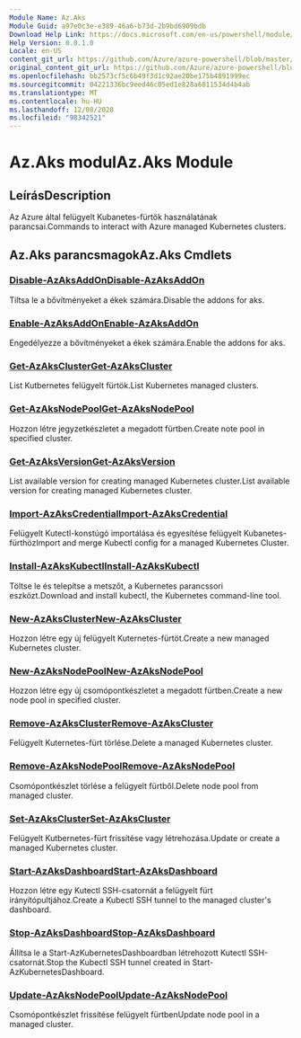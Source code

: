 ```yaml
---
Module Name: Az.Aks
Module Guid: a97e0c3e-e389-46a6-b73d-2b9bd6909bdb
Download Help Link: https://docs.microsoft.com/en-us/powershell/module/az.aks
Help Version: 0.0.1.0
Locale: en-US
content_git_url: https://github.com/Azure/azure-powershell/blob/master/src/Aks/Aks/help/Az.Aks.md
original_content_git_url: https://github.com/Azure/azure-powershell/blob/master/src/Aks/Aks/help/Az.Aks.md
ms.openlocfilehash: bb2573cf5c6b49f3d1c92ae20be175b4891999ec
ms.sourcegitcommit: 04221336bc9eed46c05ed1e828a6811534d4b4ab
ms.translationtype: MT
ms.contentlocale: hu-HU
ms.lasthandoff: 12/08/2020
ms.locfileid: "98342521"
---
```

# <span data-ttu-id="c6ccb-101">Az.Aks modul</span><span class="sxs-lookup"><span data-stu-id="c6ccb-101">Az.Aks Module</span></span>
## <span data-ttu-id="c6ccb-102">Leírás</span><span class="sxs-lookup"><span data-stu-id="c6ccb-102">Description</span></span>
<span data-ttu-id="c6ccb-103">Az Azure által felügyelt Kubanetes-fürtök használatának parancsai.</span><span class="sxs-lookup"><span data-stu-id="c6ccb-103">Commands to interact with Azure managed Kubernetes clusters.</span></span>

## <span data-ttu-id="c6ccb-104">Az.Aks parancsmagok</span><span class="sxs-lookup"><span data-stu-id="c6ccb-104">Az.Aks Cmdlets</span></span>
### [<span data-ttu-id="c6ccb-105">Disable-AzAksAddOn</span><span class="sxs-lookup"><span data-stu-id="c6ccb-105">Disable-AzAksAddOn</span></span>](Disable-AzAksAddOn.md)
<span data-ttu-id="c6ccb-106">Tiltsa le a bővítményeket a ékek számára.</span><span class="sxs-lookup"><span data-stu-id="c6ccb-106">Disable the addons for aks.</span></span>

### [<span data-ttu-id="c6ccb-107">Enable-AzAksAddOn</span><span class="sxs-lookup"><span data-stu-id="c6ccb-107">Enable-AzAksAddOn</span></span>](Enable-AzAksAddOn.md)
<span data-ttu-id="c6ccb-108">Engedélyezze a bővítményeket a ékek számára.</span><span class="sxs-lookup"><span data-stu-id="c6ccb-108">Enable the addons for aks.</span></span>

### [<span data-ttu-id="c6ccb-109">Get-AzAksCluster</span><span class="sxs-lookup"><span data-stu-id="c6ccb-109">Get-AzAksCluster</span></span>](Get-AzAksCluster.md)
<span data-ttu-id="c6ccb-110">List Kutbernetes felügyelt fürtök.</span><span class="sxs-lookup"><span data-stu-id="c6ccb-110">List Kubernetes managed clusters.</span></span>

### [<span data-ttu-id="c6ccb-111">Get-AzAksNodePool</span><span class="sxs-lookup"><span data-stu-id="c6ccb-111">Get-AzAksNodePool</span></span>](Get-AzAksNodePool.md)
<span data-ttu-id="c6ccb-112">Hozzon létre jegyzetkészletet a megadott fürtben.</span><span class="sxs-lookup"><span data-stu-id="c6ccb-112">Create note pool in specified cluster.</span></span>

### [<span data-ttu-id="c6ccb-113">Get-AzAksVersion</span><span class="sxs-lookup"><span data-stu-id="c6ccb-113">Get-AzAksVersion</span></span>](Get-AzAksVersion.md)
<span data-ttu-id="c6ccb-114">List available version for creating managed Kubernetes cluster.</span><span class="sxs-lookup"><span data-stu-id="c6ccb-114">List available version for creating managed Kubernetes cluster.</span></span>

### [<span data-ttu-id="c6ccb-115">Import-AzAksCredential</span><span class="sxs-lookup"><span data-stu-id="c6ccb-115">Import-AzAksCredential</span></span>](Import-AzAksCredential.md)
<span data-ttu-id="c6ccb-116">Felügyelt Kutectl-konstúgó importálása és egyesítése felügyelt Kubanetes-fürthöz</span><span class="sxs-lookup"><span data-stu-id="c6ccb-116">Import and merge Kubectl config for a managed Kubernetes Cluster.</span></span>

### [<span data-ttu-id="c6ccb-117">Install-AzAksKubectl</span><span class="sxs-lookup"><span data-stu-id="c6ccb-117">Install-AzAksKubectl</span></span>](Install-AzAksKubectl.md)
<span data-ttu-id="c6ccb-118">Töltse le és telepítse a metszőt, a Kubernetes parancssori eszközt.</span><span class="sxs-lookup"><span data-stu-id="c6ccb-118">Download and install kubectl, the Kubernetes command-line tool.</span></span>

### [<span data-ttu-id="c6ccb-119">New-AzAksCluster</span><span class="sxs-lookup"><span data-stu-id="c6ccb-119">New-AzAksCluster</span></span>](New-AzAksCluster.md)
<span data-ttu-id="c6ccb-120">Hozzon létre egy új felügyelt Kuternetes-fürtöt.</span><span class="sxs-lookup"><span data-stu-id="c6ccb-120">Create a new managed Kubernetes cluster.</span></span>

### [<span data-ttu-id="c6ccb-121">New-AzAksNodePool</span><span class="sxs-lookup"><span data-stu-id="c6ccb-121">New-AzAksNodePool</span></span>](New-AzAksNodePool.md)
<span data-ttu-id="c6ccb-122">Hozzon létre egy új csomópontkészletet a megadott fürtben.</span><span class="sxs-lookup"><span data-stu-id="c6ccb-122">Create a new node pool in specified cluster.</span></span>

### [<span data-ttu-id="c6ccb-123">Remove-AzAksCluster</span><span class="sxs-lookup"><span data-stu-id="c6ccb-123">Remove-AzAksCluster</span></span>](Remove-AzAksCluster.md)
<span data-ttu-id="c6ccb-124">Felügyelt Kuternetes-fürt törlése.</span><span class="sxs-lookup"><span data-stu-id="c6ccb-124">Delete a managed Kubernetes cluster.</span></span>

### [<span data-ttu-id="c6ccb-125">Remove-AzAksNodePool</span><span class="sxs-lookup"><span data-stu-id="c6ccb-125">Remove-AzAksNodePool</span></span>](Remove-AzAksNodePool.md)
<span data-ttu-id="c6ccb-126">Csomópontkészlet törlése a felügyelt fürtből.</span><span class="sxs-lookup"><span data-stu-id="c6ccb-126">Delete node pool from managed cluster.</span></span>

### [<span data-ttu-id="c6ccb-127">Set-AzAksCluster</span><span class="sxs-lookup"><span data-stu-id="c6ccb-127">Set-AzAksCluster</span></span>](Set-AzAksCluster.md)
<span data-ttu-id="c6ccb-128">Felügyelt Kutbernetes-fürt frissítése vagy létrehozása.</span><span class="sxs-lookup"><span data-stu-id="c6ccb-128">Update or create a managed Kubernetes cluster.</span></span>

### [<span data-ttu-id="c6ccb-129">Start-AzAksDashboard</span><span class="sxs-lookup"><span data-stu-id="c6ccb-129">Start-AzAksDashboard</span></span>](Start-AzAksDashboard.md)
<span data-ttu-id="c6ccb-130">Hozzon létre egy Kutectl SSH-csatornát a felügyelt fürt irányítópultjához.</span><span class="sxs-lookup"><span data-stu-id="c6ccb-130">Create a Kubectl SSH tunnel to the managed cluster's dashboard.</span></span>

### [<span data-ttu-id="c6ccb-131">Stop-AzAksDashboard</span><span class="sxs-lookup"><span data-stu-id="c6ccb-131">Stop-AzAksDashboard</span></span>](Stop-AzAksDashboard.md)
<span data-ttu-id="c6ccb-132">Állítsa le a Start-AzKubernetesDashboardban létrehozott Kutectl SSH-csatornát.</span><span class="sxs-lookup"><span data-stu-id="c6ccb-132">Stop the Kubectl SSH tunnel created in Start-AzKubernetesDashboard.</span></span>

### [<span data-ttu-id="c6ccb-133">Update-AzAksNodePool</span><span class="sxs-lookup"><span data-stu-id="c6ccb-133">Update-AzAksNodePool</span></span>](Update-AzAksNodePool.md)
<span data-ttu-id="c6ccb-134">Csomópontkészlet frissítése felügyelt fürtben</span><span class="sxs-lookup"><span data-stu-id="c6ccb-134">Update node pool in a managed cluster.</span></span>

